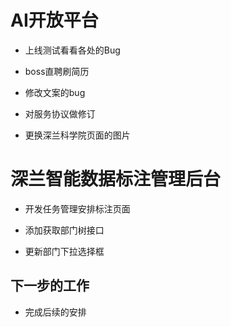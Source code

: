 <!--
 * @Author: your name
 * @Date: 2020-11-05 18:44:23
 * @LastEditTime: 2020-11-05 18:46:18
 * @LastEditors: Please set LastEditors
 * @Description: In User Settings Edit
 * @FilePath: \simon工作汇报\20201105周报.md
-->

# AI开放平台

- 上线测试看看各处的Bug

- boss直聘刷简历

- 修改文案的bug

- 对服务协议做修订

- 更换深兰科学院页面的图片

# 深兰智能数据标注管理后台

- 开发任务管理安排标注页面

- 添加获取部门树接口

- 更新部门下拉选择框

## 下一步的工作

- 完成后续的安排
